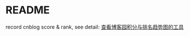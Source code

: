 # README
record cnblog score & rank, see detail: [查看博客园积分与排名趋势图的工具](https://www.cnblogs.com/goodcitizen/p/cnblogs_score_and_ranking_trend_chart.html)
